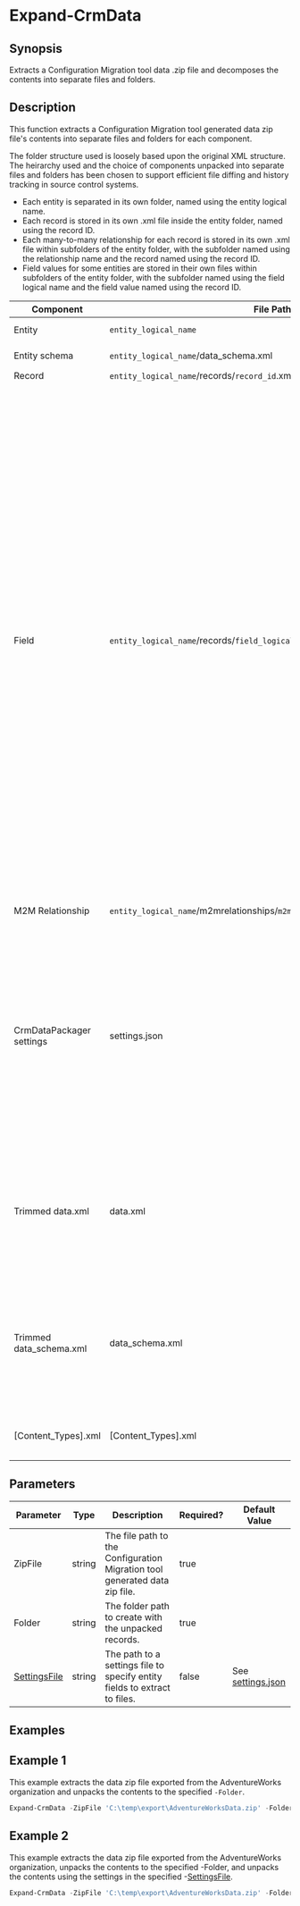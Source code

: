 # Expand-CrmData

## Synopsis
Extracts a Configuration Migration tool data .zip file and decomposes the contents into separate files and folders.

## Description
This function extracts a Configuration Migration tool generated data zip file's contents into separate files and folders for each component.

The folder structure used is loosely based upon the original XML structure. The heirarchy used and the choice of components unpacked into separate files and folders has been chosen to support efficient file diffing and history tracking in source control systems.

- Each entity is separated in its own folder, named using the entity logical name.
- Each record is stored in its own .xml file inside the entity folder, named using the record ID.
- Each many-to-many relationship for each record is stored in its own .xml file within subfolders of the entity folder, with the subfolder named using the relationship name and the record named using the record ID.
- Field values for some entities are stored in their own files within subfolders of the entity folder, with the subfolder named using the field logical name and the field value named using the record ID.

Component | File Path | Description
----------| --------- | -----------
Entity | `entity_logical_name` | A folder for storing the entity data.
Entity schema | `entity_logical_name`/data_schema.xml | The schema of the entity.
Record | `entity_logical_name`/records/`record_id`.xml | The record XML.
Field | `entity_logical_name`/records/`field_logical_name`/`record_id`.`extension` | The field value for a record. This is used to extract the contents of special-purpose text fields into files so that they can be easily viewed in their original format.<br><br>The default settings will extract file attachments stored as base64 encoded strings in annotations to separate files.<br><br>The default settings will extract portal fields that store HTML, JavaScript, and JSON into separate files.<br><br>Refer to [settings.json](/src/CrmDataPackager/settings.json) for the default settings for the entities whose fields are stored in their own files. The fields list can be customized by creating a custom version of this file and supplying it with the `ConfigurationPath` parameter.<br><br>Refer to the [settings file documentation](/docs/Settings-File.md) for details about the file format and authoring a custom settings file.
M2M Relationship | `entity_logical_name`/m2mrelationships/`m2m_relationship_name`/`record_id`.xml | The many-to-many XML for a record.
CrmDataPackager settings | settings.json | A copy of the CrmDataPackager settings used during unpacking, including an extra `version` property  indicating the module verison used, and a `timestamp` property indicating when the unpacked folder was created. The file will by contain the default settings from [settings.json](/src/CrmDataPackager/settings.json), or the settings specified by the `ConfigurationPath` parameter.
Trimmed data.xml | data.xml | The original data.xml file stripped of all entity data that has been unpacked into separate files for each entity.<br><br>The top-level entity elements remain to support packing.
Trimmed data_schema.xml | data_schema.xml | The original data_schema.xml file stripped of all entity schema that has been unpacked into separate data_schema.xml files for each entity.<br><br>The top-level entity elements remain to support packing.
[Content_Types].xml | [Content_Types].xml | The unmodified [Content_Types].xml file from the data zip file.

## Parameters
Parameter | Type | Description | Required? | Default Value
--------- | -----| ----------- | --------- | -------------
ZipFile | string | The file path to the Configuration Migration tool generated data zip file. | true | |
Folder | string | The folder path to create with the unpacked records. | true | |
[SettingsFile](/docs/Settings-File.md) | string | The path to a settings file to specify entity fields to extract to files. | false | See [settings.json](/src/CrmDataPackager/settings.json) |

## Examples

## Example 1
This example extracts the data zip file exported from the AdventureWorks organization and unpacks the contents to the specified `-Folder`.
```powershell
Expand-CrmData -ZipFile 'C:\temp\export\AdventureWorksData.zip' -Folder 'C:\temp\data\AdventureWorks'
```

## Example 2
This example extracts the data zip file exported from the AdventureWorks organization, unpacks the contents to the specified -Folder, and unpacks the contents using the settings in the specified -[SettingsFile](/docs/Settings-File.md).

```powershell
Expand-CrmData -ZipFile 'C:\temp\export\AdventureWorksData.zip' -Folder 'C:\temp\data\AdventureWorks' -SettingsFile 'C:\temp\AdventureWorks.json'
```
